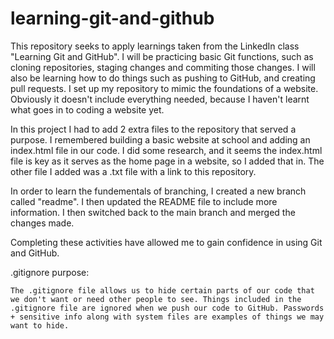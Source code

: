 # learning-git-and-github

This repository seeks to apply learnings taken from the LinkedIn class "Learning Git and GitHub". I will be practicing basic Git functions, such as cloning repositories, staging changes and commiting those changes. I will also be learning how to do things such as pushing to GitHub, and creating pull requests. I set up my repository to mimic the foundations of a website. Obviously it doesn't include everything needed, because I haven't learnt what goes in to coding a website yet.

In this project I had to add 2 extra files to the repository that served a purpose. I remembered building a basic website at school and adding an index.html file in our code. I did some research, and it seems the index.html file is key as it serves as the home page in a website, so I added that in. The other file I added was a .txt file with a link to this repository. 

In order to learn the fundementals of branching, I created a new branch called "readme". I then updated the README file to include more information. I then switched back to the main branch and merged the changes made.

Completing these activities have allowed me to gain confidence in using Git and GitHub.


.gitignore purpose:

    The .gitignore file allows us to hide certain parts of our code that we don't want or need other people to see. Things included in the .gitignore file are ignored when we push our code to GitHub. Passwords + sensitive info along with system files are examples of things we may want to hide.
